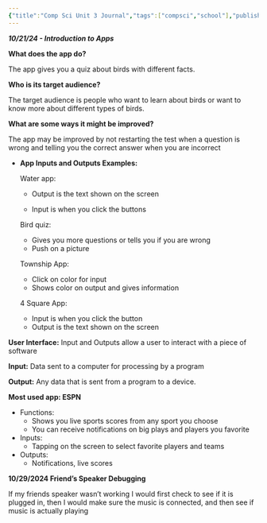 ```yaml
---
{"title":"Comp Sci Unit 3 Journal","tags":["compsci","school"],"publish":true,"PassFrontmatter":true}
---
```



***10/21/24 - Introduction to Apps***

**What does the app do?**

The app gives you a quiz about birds with different facts. 

**Who is its target audience?**

The target audience is people who want to learn about birds or want to know more about different types of birds. 

**What are some ways it might be improved?**

The app may be improved by not restarting the test when a question is wrong and telling you the correct answer when you are incorrect

- **App Inputs and Outputs Examples:**
    
    Water app: 
    
    - Output is the text shown on the screen
    
    - Input is when you click the buttons
    
    Bird quiz:
    
    - Gives you more questions or tells you if you are wrong
    - Push on a picture
    
    Township App:
    
    - Click on color for input
    - Shows color on output and gives information
    
    4 Square App:
    
    - Input is when you click the button
    - Output is the text shown on the screen

**User Interface:** Input and Outputs allow a user to interact with a piece of software

**Input:** Data sent to a computer for processing by a program

**Output:** Any data that is sent from a program to a device.

**Most used app: ESPN**

- Functions:
    - Shows you live sports scores from any sport you choose
    - You can receive notifications on big plays and players you favorite
- Inputs:
    - Tapping on the screen to select favorite players and teams
- Outputs:
    - Notifications, live scores

**10/29/2024 Friend’s Speaker Debugging**

If my friends speaker wasn’t working I would first check to see if it is plugged in, then I would make sure the music is connected, and then see if music is actually playing
